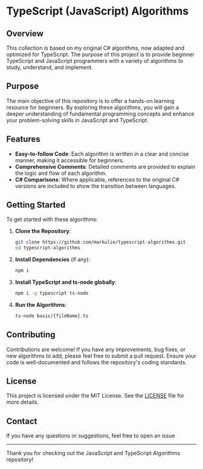 # TypeScript (JavaScript) Algorithms

## Overview

This collection is based on my original C# algorithms, now adapted and optimized for TypeScript. The purpose of this project is to provide beginner TypeScript and JavaScript programmers with a variety of algorithms to study, understand, and implement.

## Purpose

The main objective of this repository is to offer a hands-on learning resource for beginners. By exploring these algorithms, you will gain a deeper understanding of fundamental programming concepts and enhance your problem-solving skills in JavaScript and TypeScript.

## Features

- **Easy-to-follow Code**: Each algorithm is written in a clear and concise manner, making it accessible for beginners.
- **Comprehensive Comments**: Detailed comments are provided to explain the logic and flow of each algorithm.
- **C# Comparisons**: Where applicable, references to the original C# versions are included to show the transition between languages.

## Getting Started

To get started with these algorithms:

1. **Clone the Repository**:

   ```sh
   git clone https://github.com/markulie/typescript-algorithms.git
   cd typescript-algorithms
   ```

2. **Install Dependencies** (if any):
   ```sh
   npm i
   ```
3. **Install TypeScript and ts-node globally**:

   ```sh
   npm i -g typescript ts-node
   ```

4. **Run the Algorithms**:
   ```sh
   ts-node basic/{fileName}.ts
   ```

## Contributing

Contributions are welcome! If you have any improvements, bug fixes, or new algorithms to add, please feel free to submit a pull request. Ensure your code is well-documented and follows the repository's coding standards.

## License

This project is licensed under the MIT License. See the [LICENSE](LICENSE) file for more details.

## Contact

If you have any questions or suggestions, feel free to open an issue

---

Thank you for checking out the JavaScript and TypeScript Algorithms repository!

